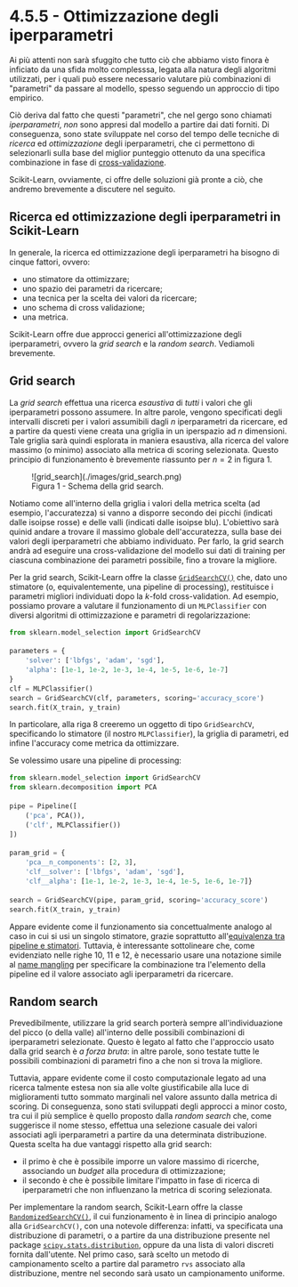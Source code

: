 # 4.5.5 - Ottimizzazione degli iperparametri

Ai più attenti non sarà sfuggito che tutto ciò che abbiamo visto finora è inficiato da una sfida molto complesssa, legata alla natura degli algoritmi utilizzati, per i quali può essere necessario valutare più combinazioni di "parametri" da passare al modello, spesso seguendo un approccio di tipo empirico.

Ciò deriva dal fatto che questi "parametri", che nel gergo sono chiamati *iperparametri*, *non* sono appresi dal modello a partire dai dati forniti. Di conseguenza, sono state sviluppate nel corso del tempo delle tecniche di *ricerca* ed *ottimizzazione* degli iperparametri, che ci permettono di selezionarli sulla base del miglior punteggio ottenuto da una specifica combinazione in fase di [cross-validazione](./03_k_fold.md).

Scikit-Learn, ovviamente, ci offre delle soluzioni già pronte a ciò, che andremo brevemente a discutere nel seguito.

## Ricerca ed ottimizzazione degli iperparametri in Scikit-Learn

In generale, la ricerca ed ottimizzazione degli iperparametri ha bisogno di cinque fattori, ovvero:

* uno stimatore da ottimizzare;
* uno spazio dei parametri da ricercare;
* una tecnica per la scelta dei valori da ricercare;
* uno schema di cross validazione;
* una metrica.

Scikit-Learn offre due approcci generici all'ottimizzazione degli iperparametri, ovvero la *grid search* e la *random search*. Vediamoli brevemente.

## Grid search

La *grid search* effettua una ricerca *esaustiva* di *tutti* i valori che gli iperparametri possono assumere. In altre parole, vengono specificati degli intervalli discreti per i valori assumibili dagli $n$ iperparametri da ricercare, ed a partire da questi viene creata una griglia in un iperspazio ad $n$ dimensioni. Tale griglia sarà quindi esplorata in maniera esaustiva, alla ricerca del valore massimo (o minimo) associato alla metrica di scoring selezionata. Questo principio di funzionamento è brevemente riassunto per $n=2$ in figura 1.

<figure markdown>
  ![grid_search](./images/grid_search.png)
  <figcaption>Figura 1 - Schema della grid search.</figcaption>
</figure>

Notiamo come all'interno della griglia i valori della metrica scelta (ad esempio, l'accuratezza) si vanno a disporre secondo dei picchi (indicati dalle isoipse rosse) e delle valli (indicati dalle isoipse blu). L'obiettivo sarà quinid andare a trovare il massimo globale dell'accuratezza, sulla base dei valori degli iperparametri che abbiamo individuato. Per farlo, la grid search andrà ad eseguire una cross-validazione del modello sui dati di training per ciascuna combinazione dei parametri possibile, fino a trovare la migliore.

Per la grid search, Scikit-Learn offre la classe [`GridSearchCV()`](http://scikit-learn.org/stable/modules/generated/sklearn.model_selection.GridSearchCV.html) che, dato uno stimatore (o, equivalentemente, una pipeline di processing), restituisce i parametri migliori individuati dopo la $k$-fold cross-validation. Ad esempio, possiamo provare a valutare il funzionamento di un `MLPClassifier` con diversi algoritmi di ottimizzazione e parametri di regolarizzazione:

```py linenums="1"
from sklearn.model_selection import GridSearchCV

parameters = {
    'solver': ['lbfgs', 'adam', 'sgd'],
    'alpha': [1e-1, 1e-2, 1e-3, 1e-4, 1e-5, 1e-6, 1e-7]
}
clf = MLPClassifier()
search = GridSearchCV(clf, parameters, scoring='accuracy_score')
search.fit(X_train, y_train)
```

In particolare, alla riga 8 creeremo un oggetto di tipo `GridSearchCV`, specificando lo stimatore (il nostro `MLPClassifier`), la griglia di parametri, ed infine l'accuracy come metrica da ottimizzare. 

Se volessimo usare una pipeline di processing:

```py linenums="1"
from sklearn.model_selection import GridSearchCV
from sklearn.decomposition import PCA

pipe = Pipeline([
    ('pca', PCA()),
    ('clf', MLPClassifier())
])

param_grid = {
    'pca__n_components': [2, 3],
    'clf__solver': ['lbfgs', 'adam', 'sgd'],
    'clf__alpha': [1e-1, 1e-2, 1e-3, 1e-4, 1e-5, 1e-6, 1e-7]}

search = GridSearchCV(pipe, param_grid, scoring='accuracy_score')
search.fit(X_train, y_train)
```

Appare evidente come il funzionamento sia concettualmente analogo al caso in cui si usi un singolo stimatore, grazie soprattutto all'[equivalenza tra pipeline e stimatori](./01_pipeline.md). Tuttavia, è interessante sottolineare che, come evidenziato nelle righe 10, 11 e 12, è necessario usare una notazione simile al [name mangling](../../01_python/02_syntax/05_classes.md#modificatori-di-accesso) per specificare la combinazione tra l'elemento della pipeline ed il valore associato agli iperparametri da ricercare.

## Random search

Prevedibilmente, utilizzare la grid search porterà sempre all'individuazione del picco (o della valle) all'interno delle possibili combinazioni di iperparametri selezionate. Questo è legato al fatto che l'approccio usato dalla grid search è *a forza bruta*: in altre parole, sono testate tutte le possibili combinazioni di parametri fino a che non si trova la migliore.

Tuttavia, appare evidente come il costo computazionale legato ad una ricerca talmente estesa non sia alle volte giustificabile alla luce di miglioramenti tutto sommato marginali nel valore assunto dalla metrica di scoring. Di conseguenza, sono stati sviluppati degli approcci a minor costo, tra cui il più semplice è quello proposto dalla *random search* che, come suggerisce il nome stesso, effettua una selezione casuale dei valori associati agli iperparametri a partire da una determinata distribuzione. Questa scelta ha due vantaggi rispetto alla grid search:

* il primo è che è possibile imporre un valore massimo di ricerche, associando un *budget* alla procedura di ottimizzazione;
* il secondo è che è possibile limitare l'impatto in fase di ricerca di iperparametri che non influenzano la metrica di scoring selezionata.

Per implementare la random search, Scikit-Learn offre la classe [`RandomizedSearchCV()`](https://scikit-learn.org/stable/modules/generated/sklearn.model_selection.RandomizedSearchCV.html#sklearn.model_selection.RandomizedSearchCV), il cui funzionamento è in linea di principio analogo alla `GridSearchCV()`, con una notevole differenza: infatti, va specificata una distribuzione di parametri, o a partire da una distribuzione presente nel package [`scipy.stats.distribution`](https://docs.scipy.org/doc/scipy/reference/stats.html), oppure da una lista di valori discreti fornita dall'utente. Nel primo caso, sarà scelto un metodo di campionamento scelto a partire dal parametro `rvs` associato alla distribuzione, mentre nel secondo sarà usato un campionamento uniforme.
